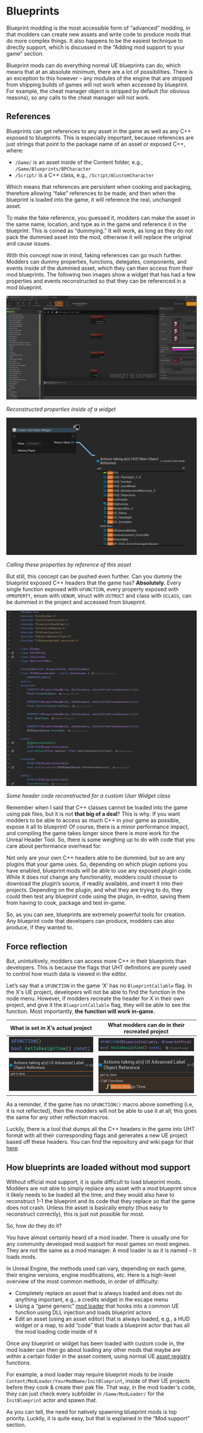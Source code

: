 # Blueprints
Blueprint modding is the most accessible form of “advanced” modding, in that modders can create new assets and write code to produce mods that do more complex things. It also happens to be the easiest technique to directly support, which is discussed in the “Adding mod support to your game” section. 

Blueprint mods can do everything normal UE blueprints can do, which means that at an absolute minimum, there are a lot of possibilities. There is an exception to this however – any modules of the engine that are stripped from shipping builds of games will not work when accessed by blueprint. For example, the cheat manager object is stripped by default (for obvious reasons), so any calls to the cheat manager will not work.

## References
Blueprints can get references to any asset in the game as well as any C++ exposed to blueprints. This is especially important, because references are just strings that point to the package name of an asset or exposed C++, where:
- `/Game/` is an asset inside of the Content folder, e.g., `/Game/Blueprints/BPCharacter`
- `/Script/` is a C++ class, e.g., `/Script/ACustomCharacter`

Which means that references are persistent when cooking and packaging, therefore allowing “fake” references to be made, and then when the blueprint is loaded into the game, it will reference the real, unchanged asset. 

To make the fake reference, you guessed it, modders can make the asset in the same name, location, and type as in the game and reference it in the blueprint. This is coined as “dummying.” It will work, as long as they do not pack the dummied asset into the mod, otherwise it will replace the original and cause issues. 

With this concept now in mind, faking references can go much further. Modders can dummy properties, functions, delegates, components, and events inside of the dummied asset, which they can then access from their mod blueprints. The following two images show a widget that has had a few properties and events reconstructed so that they can be referenced in a mod blueprint.

![Reconstructed Widgets](../Images/RecontructedWidget.png)

*Reconstructed properties inside of a widget*

![Calling Widget Reference](../Images/CallingWidgetReference.png)

*Calling these properties by reference of this asset*

But still, this concept can be pushed even further. Can you dummy the blueprint exposed C++ headers that the game has? **Absolutely.** Every single function exposed with `UFUNCTION`, every property exposed with `UPROPERTY`, enum with `UENUM`, struct with `USTRUCT` and class with `UCLASS`, can be dummied in the project and accessed from blueprint. 

![Reconstructed Header Code](../Images/UHTExampleCode.png)

*Some header code reconstructed for a custom User Widget class*

Remember when I said that C++ classes cannot be loaded into the game using pak files, but it is not **that big of a deal**? This is why. If you want modders to be able to access as much C++ in your game as possible, expose it all to blueprint! Of course, there is a minor performance impact, and compiling the game takes longer since there is more work for the Unreal Header Tool. So, there is some weighing up to do with code that you care about performance overhead for. 

Not only are your own C++ headers able to be dummied, but so are any plugins that your game uses. So, depending on which plugin options you have enabled, blueprint mods will be able to use any exposed plugin code. While it does not change any functionality, modders could choose to download the plugin’s source, if readily available, and insert it into their projects. Depending on the plugin, and what they are trying to do, they could then test any blueprint code using the plugin, in-editor, saving them from having to cook, package and test in-game. 

So, as you can see, blueprints are extremely powerful tools for creation. Any blueprint code that developers can produce, modders can also produce, if they wanted to. 

## Force reflection
But, unintuitively, modders can access more C++ in their blueprints than developers. This is because the flags that UHT definitions are purely used to control how much data is viewed in the editor. 

Let’s say that a `UFUNCTION` in the game ‘X’ has no `BlueprintCallable` flag. In the X's UE project, developers will not be able to find the function in the node menu. However, if modders recreate the header for X in their own project, and give it the `BlueprintCallable` flag, they will be able to see the function. Most importantly, **the function will work in-game.** 

What is set in X’s actual project | What modders can do in their recreated project
----------------------------------|--------------------------------------------
![X's Header](../Images/NormalHeader.png) | ![Modder's Header](../Images/RecreatedHeader.png)
![X's Reference](../Images/NormalReference.png) | ![Modder's Reference](../Images/RecreatedReference.png)

As a reminder, if the game has no `UFUNCTION()` macro above something (i.e, it is not reflected), then the modders will not be able to use it at all; this goes the same for any other reflection macros.

Luckily, there is a tool that dumps all the C++ headers in the game into UHT format with all their corresponding flags and generates a new UE project based off these headers. You can find the repository and wiki page for that [here](https://github.com/UE4SS-RE/RE-UE4SS/).

## How blueprints are loaded without mod support
Without official mod support, it is quite difficult to load blueprint mods. Modders are not able to simply replace any asset with a mod blueprint since it likely needs to be loaded all the time, and they would also have to reconstruct 1-1 the blueprint and its code that they replace so that the game does not crash. Unless the asset is basically empty (thus easy to reconstruct correctly), this is just not possible for most. 

So, how do they do it?

You have almost certainly heard of a mod loader. There is usually one for any community developed mod support for most games on most engines. They are not the same as a mod manager. A mod loader is as it is named – it loads mods. 

In Unreal Engine, the methods used can vary, depending on each game, their engine versions, engine modifications, etc. Here is a high-level overview of the most common methods, in order of difficulty:
- Completely replace an asset that is always loaded and does not do anything important, e.g., a credits widget in the escape menu
- Using a “game generic” [mod loader](https://github.com/RussellJerome/UnrealModLoader) that hooks into a common UE function using DLL injection and loads blueprint actors
- Edit an asset (using an asset editor) that is always loaded, e.g., a HUD widget or a map, to add “code” that loads a blueprint actor that has all the mod loading code inside of it

Once any blueprint or widget has been loaded with custom code in, the mod loader can then go about loading any other mods that maybe are within a certain folder in the asset content, using normal UE [asset registry](https://docs.unrealengine.com/4.27/en-US/ProgrammingAndScripting/ProgrammingWithCPP/Assets/Registry/) functions. 

For example, a mod loader may require blueprint mods to be inside `Content/ModLoader/YourModName/InitBlueprint`, inside of their UE projects before they cook & create their pak file. That way, in the mod loader's code, they can just check every subfolder in `/Game/ModLoader/` for the `InitBlueprint` actor and spawn that.

As you can tell, the need for natively spawning blueprint mods is top priority. Luckily, it is quite easy, but that is explained in the “Mod support” section.
